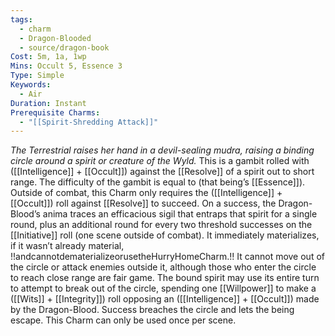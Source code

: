```yaml
---
tags:
  - charm
  - Dragon-Blooded
  - source/dragon-book
Cost: 5m, 1a, 1wp
Mins: Occult 5, Essence 3
Type: Simple
Keywords:
  - Air
Duration: Instant
Prerequisite Charms:
  - "[[Spirit-Shredding Attack]]"
---
```

*The Terrestrial raises her hand in a devil-sealing mudra, raising a binding circle around a spirit or creature of the Wyld.*
This is a gambit rolled with ([[Intelligence]] + [[Occult]]) against the [[Resolve]] of a spirit out to short range. The difficulty of the gambit is equal to (that being’s [[Essence]]). Outside of combat, this Charm only requires the ([[Intelligence]] + [[Occult]]) roll against [[Resolve]] to succeed. On a success, the Dragon-Blood’s anima traces an efficacious sigil that entraps that spirit for a single round, plus an additional round for every two threshold successes on the [[Initiative]] roll (one scene outside of combat). It immediately materializes, if it wasn’t already material, !!andcannotdematerializeorusetheHurryHomeCharm.!! It cannot move out of the circle or attack enemies outside it, although those who enter the circle to reach close range are fair game. The bound spirit may use its entire turn to attempt to break out of the circle, spending one [[Willpower]] to make a ([[Wits]] + [[Integrity]]) roll opposing an ([[Intelligence]] + [[Occult]]) made by the Dragon-Blood. Success breaches the circle and lets the being escape. This Charm can only be used once per scene.